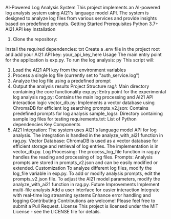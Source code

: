 AI-Powered Log Analysis System
This project implements an AI-powered log analysis system using AI21's language model API. The system is designed to analyze log files from various services and provide insights based on predefined prompts.
Getting Started
Prerequisites
Python 3.7+
AI21 API key
Installation
1. Clone the repository:
>
Install the required dependencies:
txt
Create a .env file in the project root and add your AI21 API key:
your_api_key_here
Usage
The main entry point for the application is exp.py. To run the log analysis:
py
This script will:
1. Load the AI21 API key from the environment variables
2. Process a single log file (currently set to "auth_service.log")
3. Analyze the log file using a predefined prompt
4. Output the analysis results
Project Structure
rag/: Main directory containing the core functionality
exp.py: Entry point for the experimental log analysis
rag.py: Contains the main log processing and AI21 API interaction logic
vector_db.py: Implements a vector database using ChromaDB for efficient log searching
prompts_v2.json: Contains predefined prompts for log analysis
sample_logs/: Directory containing sample log files for testing
requirements.txt: List of Python dependencies
Key Components
1. AI21 Integration: The system uses AI21's language model API for log analysis. The integration is handled in the analyze_with_ai21 function in rag.py.
Vector Database: ChromaDB is used as a vector database for efficient storage and retrieval of log entries. The implementation is in vector_db.py.
Log Processing: The process_log_file function in rag.py handles the reading and processing of log files.
Prompts: Analysis prompts are stored in prompts_v2.json and can be easily modified or extended.
Customization
To analyze different log files, modify the log_file variable in exp.py.
To add or modify analysis prompts, edit the prompts_v2.json file.
To adjust the AI21 model parameters, modify the analyze_with_ai21 function in rag.py.
Future Improvements
Implement multi-file analysis
Add a user interface for easier interaction
Integrate with real-time log streaming systems
Enhance error handling and logging
Contributing
Contributions are welcome! Please feel free to submit a Pull Request.
License
This project is licensed under the MIT License - see the LICENSE file for details.